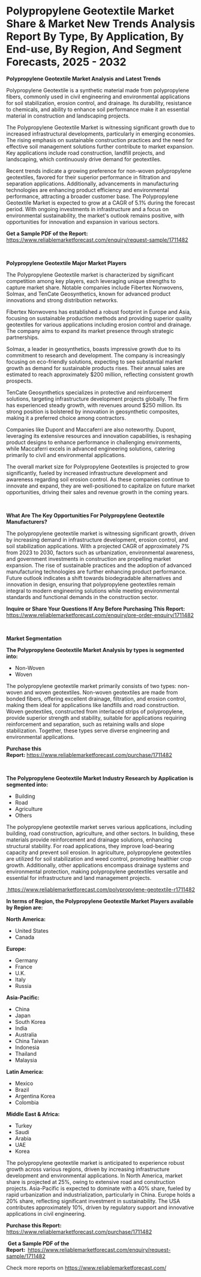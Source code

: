 <p><h1>Polypropylene Geotextile Market Share & Market New Trends Analysis Report By Type, By Application, By End-use, By Region, And Segment Forecasts, 2025 - 2032</h1></p><p><strong>Polypropylene Geotextile Market Analysis and Latest Trends</strong></p>
<p><p>Polypropylene Geotextile is a synthetic material made from polypropylene fibers, commonly used in civil engineering and environmental applications for soil stabilization, erosion control, and drainage. Its durability, resistance to chemicals, and ability to enhance soil performance make it an essential material in construction and landscaping projects.</p><p>The Polypropylene Geotextile Market is witnessing significant growth due to increased infrastructural developments, particularly in emerging economies. The rising emphasis on sustainable construction practices and the need for effective soil management solutions further contribute to market expansion. Key applications include road construction, landfill projects, and landscaping, which continuously drive demand for geotextiles.</p><p>Recent trends indicate a growing preference for non-woven polypropylene geotextiles, favored for their superior performance in filtration and separation applications. Additionally, advancements in manufacturing technologies are enhancing product efficiency and environmental performance, attracting a broader customer base. The Polypropylene Geotextile Market is expected to grow at a CAGR of 5.1% during the forecast period. With ongoing investments in infrastructure and a focus on environmental sustainability, the market's outlook remains positive, with opportunities for innovation and expansion in various sectors.</p></p>
<p><strong>Get a Sample PDF of the Report:&nbsp;</strong> <a href="https://www.reliablemarketforecast.com/enquiry/request-sample/1711482?utm_campaign=1885&utm_medium=2&utm_source=Github&utm_content=ia&utm_term=10012025&utm_id=polypropylene-geotextile">https://www.reliablemarketforecast.com/enquiry/request-sample/1711482</a></p>
<p>&nbsp;</p>
<p><strong>Polypropylene Geotextile Major Market Players</strong></p>
<p><p>The Polypropylene Geotextile market is characterized by significant competition among key players, each leveraging unique strengths to capture market share. Notable companies include Fibertex Nonwovens, Solmax, and TenCate Geosynthetics, known for advanced product innovations and strong distribution networks.</p><p>Fibertex Nonwovens has established a robust footprint in Europe and Asia, focusing on sustainable production methods and providing superior quality geotextiles for various applications including erosion control and drainage. The company aims to expand its market presence through strategic partnerships.</p><p>Solmax, a leader in geosynthetics, boasts impressive growth due to its commitment to research and development. The company is increasingly focusing on eco-friendly solutions, expecting to see substantial market growth as demand for sustainable products rises. Their annual sales are estimated to reach approximately $200 million, reflecting consistent growth prospects.</p><p>TenCate Geosynthetics specializes in protective and reinforcement solutions, targeting infrastructure development projects globally. The firm has experienced steady growth, with revenues around $250 million. Its strong position is bolstered by innovation in geosynthetic composites, making it a preferred choice among contractors.</p><p>Companies like Dupont and Maccaferri are also noteworthy. Dupont, leveraging its extensive resources and innovation capabilities, is reshaping product designs to enhance performance in challenging environments, while Maccaferri excels in advanced engineering solutions, catering primarily to civil and environmental applications.</p><p>The overall market size for Polypropylene Geotextiles is projected to grow significantly, fueled by increased infrastructure development and awareness regarding soil erosion control. As these companies continue to innovate and expand, they are well-positioned to capitalize on future market opportunities, driving their sales and revenue growth in the coming years.</p></p>
<p>&nbsp;</p>
<p><strong>What Are The Key Opportunities For Polypropylene Geotextile Manufacturers?</strong></p>
<p><p>The polypropylene geotextile market is witnessing significant growth, driven by increasing demand in infrastructure development, erosion control, and soil stabilization applications. With a projected CAGR of approximately 7% from 2023 to 2030, factors such as urbanization, environmental awareness, and government investments in construction are propelling market expansion. The rise of sustainable practices and the adoption of advanced manufacturing technologies are further enhancing product performance. Future outlook indicates a shift towards biodegradable alternatives and innovation in design, ensuring that polypropylene geotextiles remain integral to modern engineering solutions while meeting environmental standards and functional demands in the construction sector.</p></p>
<p><strong>Inquire or Share Your Questions If Any Before Purchasing This Report:</strong> <a href="https://www.reliablemarketforecast.com/enquiry/pre-order-enquiry/1711482?utm_campaign=1885&utm_medium=2&utm_source=Github&utm_content=ia&utm_term=10012025&utm_id=polypropylene-geotextile">https://www.reliablemarketforecast.com/enquiry/pre-order-enquiry/1711482</a></p>
<p>&nbsp;</p>
<p><strong>Market Segmentation</strong></p>
<p><strong>The Polypropylene Geotextile Market Analysis by types is segmented into:</strong></p>
<p><ul><li>Non-Woven</li><li>Woven</li></ul></p>
<p><p>The polypropylene geotextile market primarily consists of two types: non-woven and woven geotextiles. Non-woven geotextiles are made from bonded fibers, offering excellent drainage, filtration, and erosion control, making them ideal for applications like landfills and road construction. Woven geotextiles, constructed from interlaced strips of polypropylene, provide superior strength and stability, suitable for applications requiring reinforcement and separation, such as retaining walls and slope stabilization. Together, these types serve diverse engineering and environmental applications.</p></p>
<p><strong>Purchase this Report:&nbsp;</strong><a href="https://www.reliablemarketforecast.com/purchase/1711482?utm_campaign=1885&utm_medium=2&utm_source=Github&utm_content=ia&utm_term=10012025&utm_id=polypropylene-geotextile">https://www.reliablemarketforecast.com/purchase/1711482</a></p>
<p>&nbsp;</p>
<p><strong>The Polypropylene Geotextile Market Industry Research by Application is segmented into:</strong></p>
<p><ul><li>Building</li><li>Road</li><li>Agriculture</li><li>Others</li></ul></p>
<p><p>The polypropylene geotextile market serves various applications, including building, road construction, agriculture, and other sectors. In building, these materials provide reinforcement and drainage solutions, enhancing structural stability. For road applications, they improve load-bearing capacity and prevent soil erosion. In agriculture, polypropylene geotextiles are utilized for soil stabilization and weed control, promoting healthier crop growth. Additionally, other applications encompass drainage systems and environmental protection, making polypropylene geotextiles versatile and essential for infrastructure and land management projects.</p></p>
<p><a href="https://www.reliablemarketforecast.com/polypropylene-geotextile-r1711482?utm_campaign=1885&utm_medium=2&utm_source=Github&utm_content=ia&utm_term=10012025&utm_id=polypropylene-geotextile">&nbsp;https://www.reliablemarketforecast.com/polypropylene-geotextile-r1711482</a></p>
<p><strong>In terms of Region, the Polypropylene Geotextile Market Players available by Region are:</strong></p>
<p>
    <p> <strong> North America: </strong>
        <ul>
            <li>United States</li>
            <li>Canada</li>
        </ul>
        </p> 
    <p> <strong> Europe: </strong>
        <ul>
            <li>Germany</li>
            <li>France</li>
            <li>U.K.</li>
            <li>Italy</li>
            <li>Russia</li>
        </ul>
        </p> 
    <p> <strong> Asia-Pacific: </strong>
        <ul>
            <li>China</li>
            <li>Japan</li>
            <li>South Korea</li>
            <li>India</li>
            <li>Australia</li>
            <li>China Taiwan</li>
            <li>Indonesia</li>
            <li>Thailand</li>
            <li>Malaysia</li>
        </ul>
        </p> 
    <p> <strong> Latin America: </strong>
        <ul>
            <li>Mexico</li>
            <li>Brazil</li>
            <li>Argentina Korea</li>
            <li>Colombia</li>
        </ul>
        </p> 
    <p> <strong> Middle East & Africa: </strong>
        <ul>
            <li>Turkey</li>
            <li>Saudi</li>
            <li>Arabia</li>
            <li>UAE</li>
            <li>Korea</li>
        </ul>
    </p>
    </p>
<p><p>The polypropylene geotextile market is anticipated to experience robust growth across various regions, driven by increasing infrastructure development and environmental applications. In North America, market share is projected at 25%, owing to extensive road and construction projects. Asia-Pacific is expected to dominate with a 40% share, fueled by rapid urbanization and industrialization, particularly in China. Europe holds a 20% share, reflecting significant investment in sustainability. The USA contributes approximately 10%, driven by regulatory support and innovative applications in civil engineering.</p></p>
<p><strong>Purchase this Report: </strong><a href="https://www.reliablemarketforecast.com/purchase/1711482?utm_campaign=1885&utm_medium=2&utm_source=Github&utm_content=ia&utm_term=10012025&utm_id=polypropylene-geotextile">https://www.reliablemarketforecast.com/purchase/1711482</a></p>
<p>&nbsp;<strong>Get a Sample PDF of the Report:&nbsp;&nbsp;</strong><a href="https://www.reliablemarketforecast.com/enquiry/request-sample/1711482?utm_campaign=1885&utm_medium=2&utm_source=Github&utm_content=ia&utm_term=10012025&utm_id=polypropylene-geotextile">https://www.reliablemarketforecast.com/enquiry/request-sample/1711482</a></p>
<p><strong></strong></p>
<p>Check more reports on <a href="https://www.reliablemarketforecast.com/?utm_campaign=1885&utm_medium=2&utm_source=Github&utm_content=ia&utm_term=10012025&utm_id=polypropylene-geotextile">https://www.reliablemarketforecast.com/</a></p>